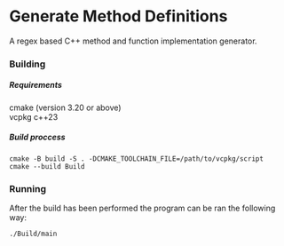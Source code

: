 # Generate Method Definitions

A regex based C++ method and function implementation
generator.

### Building

##### Requirements

cmake (version 3.20 or above)   
vcpkg
c++23

##### Build proccess

```shell
cmake -B build -S . -DCMAKE_TOOLCHAIN_FILE=/path/to/vcpkg/script
cmake --build Build
```
### Running

After the build has been performed the 
program can be ran the following
way:

```shell
./Build/main
```
